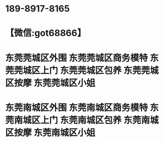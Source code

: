# 189-8917-8165
# 【微信:got68866】
# 东莞莞城区外围 东莞莞城区商务模特 东莞莞城区上门 东莞莞城区包养 东莞莞城区按摩 东莞莞城区小姐 
# 东莞南城区外围 东莞南城区商务模特 东莞南城区上门 东莞南城区包养 东莞南城区按摩 东莞南城区小姐


